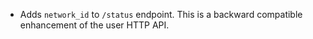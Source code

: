 * Adds `network_id` to `/status` endpoint. This is a backward compatible enhancement of the user HTTP API.
